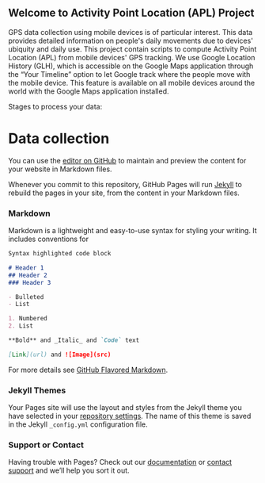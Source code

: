 ## Welcome to Activity Point Location (APL) Project

GPS data collection using mobile devices is of particular interest. This data provides detailed information on people's daily movements due to devices' ubiquity and daily use. This project contain scripts to compute Activity Point Location (APL) from mobile devices' GPS tracking. We use Google Location History (GLH), which is accessible on the Google Maps application through the “Your Timeline” option to let Google track where the people move with the mobile device. This feature is available on all mobile devices around the world with the Google Maps application installed. 

Stages to process your data:

# Data collection






You can use the [editor on GitHub](https://github.com/GmoncayoCodes/ActivityPointLocationGenerator/edit/main/README.md) to maintain and preview the content for your website in Markdown files.

Whenever you commit to this repository, GitHub Pages will run [Jekyll](https://jekyllrb.com/) to rebuild the pages in your site, from the content in your Markdown files.

### Markdown

Markdown is a lightweight and easy-to-use syntax for styling your writing. It includes conventions for

```markdown
Syntax highlighted code block

# Header 1
## Header 2
### Header 3

- Bulleted
- List

1. Numbered
2. List

**Bold** and _Italic_ and `Code` text

[Link](url) and ![Image](src)
```

For more details see [GitHub Flavored Markdown](https://guides.github.com/features/mastering-markdown/).

### Jekyll Themes

Your Pages site will use the layout and styles from the Jekyll theme you have selected in your [repository settings](https://github.com/GmoncayoCodes/ActivityPointLocationGenerator/settings/pages). The name of this theme is saved in the Jekyll `_config.yml` configuration file.

### Support or Contact

Having trouble with Pages? Check out our [documentation](https://docs.github.com/categories/github-pages-basics/) or [contact support](https://support.github.com/contact) and we’ll help you sort it out.
